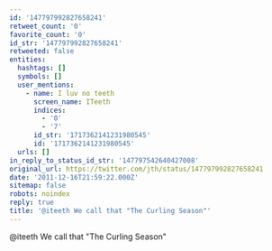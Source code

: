```yaml
---
id: '147797992827658241'
retweet_count: '0'
favorite_count: '0'
id_str: '147797992827658241'
retweeted: false
entities:
  hashtags: []
  symbols: []
  user_mentions:
    - name: I luv no teeth
      screen_name: ITeeth
      indices:
        - '0'
        - '7'
      id_str: '1717362141231980545'
      id: '1717362141231980545'
  urls: []
in_reply_to_status_id_str: '147797542640427008'
original_url: https://twitter.com/jth/status/147797992827658241
date: '2011-12-16T21:59:22.000Z'
sitemap: false
robots: noindex
reply: true
title: '@iteeth We call that "The Curling Season"'
---
```


@iteeth We call that "The Curling Season"